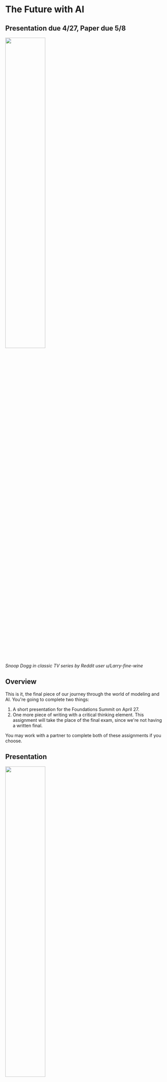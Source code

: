 # The Future with AI

## Presentation due 4/27, Paper due 5/8

<img src="https://preview.redd.it/lzc27bpxqapa1.jpg?width=640&crop=smart&auto=webp&v=enabled&s=5f4bbfa5e26c3474e81e6c513aad03da6f359348" width="50%"/>

*Snoop Dogg in classic TV series by Reddit user u/Larry-fine-wine*

## Overview

This is it, the final piece of our journey through the world of modeling and AI. You're going to complete two things:

1. A short presentation for the Foundations Summit on April 27.
2. One more piece of writing with a critical thinking element. This assignment will take the place of the final exam, since we're not having a written final.

You may work with a partner to complete both of these assignments if you choose.

## Presentation

<img src="https://preview.redd.it/g0atbrre3tsa1.png?width=640&crop=smart&auto=webp&v=enabled&s=6a6ab20f4e1da4e08f0986791c38bd3289b6af9e" width="50%" />

*Influencers attending a funeral by Reddit user u/Surprise_Typical*

The Foundations Summit is a chance to show what we've been working on during the semester. You're going to prepare a short presentation, using PowerPoint or a similar program, that you'll give to folks as they walk around the summit and visit your tables.

The topifof your presentation will be the intersection of AI and liberal education. That's a pretty broad topic, so you can pick a theme that resonates with you. Some ideas might include:

- Strategies you've learned for using AI to enhance learning. Pick a strategy and given an overview of it, including example prompts and output.

- Suggestions for designing effective assignments and classes in the AI era. What kinds of assignments work well with AI? Give an example.

- Ways that AI might affect a particular class, major, or some other aspect of Rollins.

- Developing relevant job skills in the AI era. How should students of the future be prepared to work with AI tools?

- How AI tools have already affected some industries or fields. For example, how has the introduction of high-powered AI chess engines changed how chess is played by humans?

Whatever you choose to do, make it **interesting** and **specific**.

You have freedom to make the presentation in the way you see fit, but here are some tips:

- Target 2-3 minutes of speaking time. Enough to get a point across, but not so long that your visitor gets bored.
- Four to six slides of content, not counting the title slide, is plenty. That gives you ~30 seconds per slide.
- Mix up the format of your slides. Don't just make a title with three bullet points. Incorporate graphics and consider slides that don't have words.
- Don't end with a slide that says "Questions?"; your last slide should be a summary of the important points of your talk.

## Writing

<img src="https://preview.redd.it/1fx554tgxhta1.png?width=640&crop=smart&auto=webp&v=enabled&s=192de2d4f63507129814a150706a20abb86e674e" width="50%" />

*Florida vacation from the early 2000s by Reddit user u/KudzuEye*

On March 22, a group called the Future of Life Institute released an open letter signed by several prominent technologists and scientists that called for pausing the development of any AI models larger than the current GPT-4.

https://futureoflife.org/open-letter/pause-giant-ai-experiments/

The letter argues that, given the potential disruption of powerful AI systems, it's necessary to pause further development for at least six months and then proceed once we are confident that AI tools will be safe.

Your final assignment is to write a **critical evaluation** of this open letter. You should assess the argument that it makes and conclude, one way or the other, whether the argument is well-founded and reasonable. A few things to consider:

- Critical thinking is about assessing the quality of information and argument. That requires starting by understanding the argument that's being made. What are the key points of the article? What evidence does it bring to support those points?

- Just because an author makes a point doesn't mean you have to agree with it, but your disagreement should also be rooted in evidence. You'll need to do some background research on the open letter and the questions it raises in order to formulate your own position.

- Your evaluation should **actually take a position** on the content of the article. Note that "it depends" is not a position (depends on what?) nor is "the article makes some good points and bad points" (what are they?). You could argue, for example, that the entire concept of AI safety is unnecessary because humans have a moral responsibility to create superintelligent AIs as the only way to spread some part of ourselves throughout the universe. I'm not sure I agree with that, but at least it's a take that could be supported by an alternate set of arguments and evidence.

- Whatever you argue, you should support your own position with **evidence** in the form of citations to relevant data or papers by other authors. Note that you can't ask ChatGPT to give you citations because it will just make them up.

### Submission

You're going to submit the following:

- Your response to the open letter, approximately 800 words.

- An annotated bibliography, listing your references. For each reference, give a 1-3 sentence summary of how it relates to your response.

You can, of course, use ChatGPT or another tool to help you, but think carefully about its limitations. Don't ask it for citations and don't ask it to summarize anything from a link, because it can't do those things. The Bing AI may be more useful as a research tool. Consider using ChatGPT to interactively refine your ideas before you jump into writing. Also remember that you may want to combine generated text with hand editing.

You'll submit to two places:

- A workspace on Repl.it that I'll create for you.

- To an assignment on Canvas as part of your RFLA 300 assessment.

